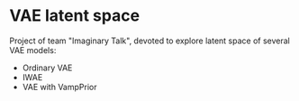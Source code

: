 # VAE latent space
Project of team "Imaginary Talk", devoted to explore latent space of several VAE models:

* Ordinary VAE
* IWAE
* VAE with VampPrior
